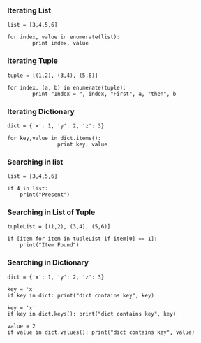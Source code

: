 
### Iterating List
```
list = [3,4,5,6]

for index, value in enumerate(list):
        print index, value
```

### Iterating Tuple
```
tuple = [(1,2), (3,4), (5,6)]

for index, (a, b) in enumerate(tuple):
        print "Index = ", index, "First", a, "then", b
```
### Iterating Dictionary
```
dict = {'x': 1, 'y': 2, 'z': 3}

for key,value in dict.items():
                print key, value
```

### Searching in list
```
list = [3,4,5,6]

if 4 in list:
	print("Present")
```


### Searching in List of Tuple
```
tupleList = [(1,2), (3,4), (5,6)]

if [item for item in tupleList if item[0] == 1]:
	print("Item Found")
```

### Searching in Dictionary
```
dict = {'x': 1, 'y': 2, 'z': 3}

key = 'x'
if key in dict: print("dict contains key", key)

key = 'x'
if key in dict.keys(): print("dict contains key", key)

value = 2
if value in dict.values(): print("dict contains key", value)
```
